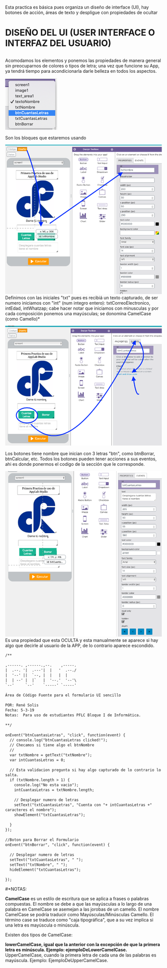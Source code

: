 Esta practica es básica pues organiza un diseño de interface (UI), hay botones de acción, áreas de texto y despligue con propiedades de ocultar


# DISEÑO DEL UI (USER INTERFACE O INTERFAZ DEL USUARIO)
## 

Acomodamos los elementos y ponemos las propiedades de manera general sin preocuparnos de colores o tipos de letra; una vez que funcione su App, ya tendrá tiempo para acondicionarla darle belleza en todos los aspectos.


![](Recursos.png)

Son los bloques que estaremos usando

![](practica1-parte1.png)
Definimos con las iniciales "txt" pues es recibiá un texto capturado, de ser  numero iniciamos con "int" (num integro entero):
txtCorreoElectronico, intEdad, intWhatzap; cabe hacer notar que iniciamos con minusculas y por cada composición ponemos una mayúsculas; se donomina CamelCase (como Camello)*

![](practica1-parte2.png)

Los botones tiene nombre que inician con 3 letras "btn", como btnBorrar, btnCalcular, etc.
Todos los botones pueden tener acciones a sus eventos, ahi es donde ponermos el codigo de la sección que le corresponde.


![](practica1-parte4.png)
Es una propiedad que esta OCULTA y esta manualmente se aparece si hay algo que decirle al usuario de la APP, de lo contrario aparece escondido.

```
/**
                                 
,------. ,------.,--.    ,-----. 
|  .--. '|  .---'|  |   '  .--./ 
|  '--' ||  `--, |  |   |  |     
|  | --' |  |`   |  '--.'  '--'\ 
`--'     `--'    `-----' `-----'

Área de Código Fuente para el formulario UI sencillo

POR: René Solis
Fecha: 5-3-19
Notas:  Para uso de estudiantes PFLC Bloque I de Informática.

**/

onEvent("btnCuantasLetras", "click", function(event) {
  // console.log("btnCuantasLetras clicked!");
  // Checamos si tiene algo el btnNombre
  //
  var txtNombre = getText("txtNombre");
  var intCuantasLetras = 0;
  
  // Esta validacion pregunta si hay algo capturado de lo contrario lo salta.
  if (txtNombre.length > 1) {
    console.log("No esta vacio");
    intCuantasLetras = txtNombre.length;
    
    // Desplegar numero de letras
    setText("txtCuantasLetras", "Cuenta con "+ intCuantasLetras +" caracteres el nombre");
    showElement("txtCuantasLetras");
    
  } 
});

//Boton para Borrar el Formulario
onEvent("btnBorrar", "click", function(event) {

  // Desplegar numero de letras
  setText("txtCuantasLetras", " ");
  setText("txtNombre", " ");
  hideElement("txtCuantasLetras");
     
});
```

#*NOTAS:

**CamelCase** es un estilo de escritura que se aplica a frases o palabras compuestas. El nombre se debe a que las mayúsculas a lo largo de una palabra en CamelCase se asemejan a las jorobas de un camello. El nombre CamelCase se podría traducir como Mayúsculas/Minúsculas Camello. El término case se traduce como "caja tipográfica", que a su vez implica si una letra es mayúscula o minúscula.

Existen dos tipos de CamelCase:

**lowerCamelCase, igual que la anterior con la excepción de que la primera letra es minúscula. Ejemplo: ejemploDeLowerCamelCase.**
UpperCamelCase, cuando la primera letra de cada una de las palabras es mayúscula. Ejemplo: EjemploDeUpperCamelCase.
